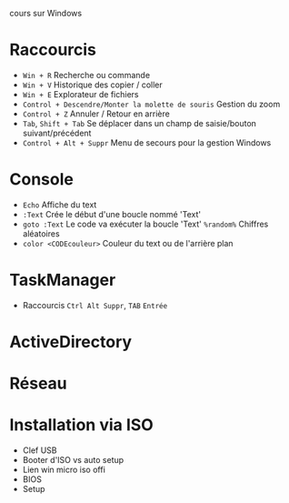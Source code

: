 cours sur Windows

# Raccourcis
- `Win + R` Recherche ou commande
- `Win + V` Historique des copier / coller
- `Win + E` Explorateur de fichiers
- `Control + Descendre/Monter la molette de souris` Gestion du zoom
- `Control + Z` Annuler / Retour en arrière
- `Tab`, `Shift + Tab` Se déplacer dans un champ de saisie/bouton suivant/précédent
- `Control + Alt + Suppr` Menu de secours pour la gestion Windows

# Console
- `Echo` Affiche du text
- `:Text` Crée le début d'une boucle nommé 'Text'
- `goto :Text` Le code va exécuter la boucle 'Text'
`%random%` Chiffres aléatoires
- `color <CODEcouleur>` Couleur du text ou de l'arrière plan

# TaskManager
- Raccourcis `Ctrl Alt Suppr`, `TAB` `Entrée`

# ActiveDirectory

# Réseau 

# Installation via ISO
- Clef USB
- Booter d'ISO vs auto setup
- Lien win micro iso offi
- BIOS
- Setup
